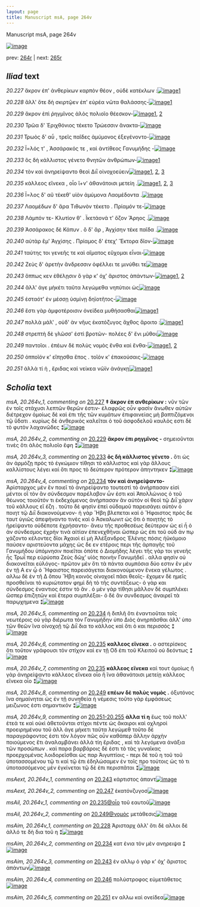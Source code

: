 ```yaml
---
layout: page
title: Manuscript msA, page 264v
---
```


Manuscript msA, page 264v

[![image](http://www.homermultitext.org/iipsrv?OBJ=IIP,1.0&FIF=/project/homer/pyramidal/deepzoom/hmt/vaimg/2017a/VA264VN_0766.tif&WID=100&CVT=JPEG)](http://www.homermultitext.org/ict2/?urn=urn:cite2:hmt:vaimg.2017a:VA264VN_0766)

prev:  [264r](../264r/) | next:  [265r](../265r/)

## *Iliad* text

*20.227* <a id="20.227"/> ἄκρον ἐπ' ἀνθερίκων καρπὸν θέον , οὐδὲ κατέκλων :[![image](http://www.homermultitext.org/iipsrv?OBJ=IIP,1.0&FIF=/project/homer/pyramidal/deepzoom/hmt/vaimg/2017a/VA264VN_0766.tif&RGN=0.4786,0.2185,0.4340,0.03112&WID=1000&CVT=JPEG)](http://www.homermultitext.org/ict2/?urn=urn:cite2:hmt:vaimg.2017a:VA264VN_0766@0.4786,0.2185,0.4340,0.03112)[1](#msA_20.264v_1)

*20.228* <a id="20.228"/> ἂλλ' ὅτε δὴ σκιρτῷεν ἐπ' εὐρέα νῶτα θαλάσσης-[![image](http://www.homermultitext.org/iipsrv?OBJ=IIP,1.0&FIF=/project/homer/pyramidal/deepzoom/hmt/vaimg/2017a/VA264VN_0766.tif&RGN=0.4821,0.2440,0.4130,0.02462&WID=1000&CVT=JPEG)](http://www.homermultitext.org/ict2/?urn=urn:cite2:hmt:vaimg.2017a:VA264VN_0766@0.4821,0.2440,0.4130,0.02462)[1](#msAim_20.264v_1)

*20.229* <a id="20.229"/> ἄκρον ἐπὶ ῥηγμῖνος ἁλὸς πολιοῖο θέεσκον-[![image](http://www.homermultitext.org/iipsrv?OBJ=IIP,1.0&FIF=/project/homer/pyramidal/deepzoom/hmt/vaimg/2017a/VA264VN_0766.tif&RGN=0.4772,0.2647,0.3861,0.02241&WID=1000&CVT=JPEG)](http://www.homermultitext.org/ict2/?urn=urn:cite2:hmt:vaimg.2017a:VA264VN_0766@0.4772,0.2647,0.3861,0.02241)[1](#msAint_20.264v_1), [2](#msA_20.264v_2)

*20.230* <a id="20.230"/> Τρῶα δ' Ἐριχθόνιος τέκετο Τρώεσσιν ἄνακτα-[![image](http://www.homermultitext.org/iipsrv?OBJ=IIP,1.0&FIF=/project/homer/pyramidal/deepzoom/hmt/vaimg/2017a/VA264VN_0766.tif&RGN=0.4821,0.2822,0.4071,0.02517&WID=1000&CVT=JPEG)](http://www.homermultitext.org/ict2/?urn=urn:cite2:hmt:vaimg.2017a:VA264VN_0766@0.4821,0.2822,0.4071,0.02517)

*20.231* <a id="20.231"/> Τρωὸς δ' αὖ , τρεῖς παῖδες ἀμύμονος ἐξεγένοντο-[![image](http://www.homermultitext.org/iipsrv?OBJ=IIP,1.0&FIF=/project/homer/pyramidal/deepzoom/hmt/vaimg/2017a/VA264VN_0766.tif&RGN=0.4779,0.3024,0.4210,0.02407&WID=1000&CVT=JPEG)](http://www.homermultitext.org/ict2/?urn=urn:cite2:hmt:vaimg.2017a:VA264VN_0766@0.4779,0.3024,0.4210,0.02407)

*20.232* <a id="20.232"/> Ϊ=λός τ' , Ἀσσάρακός τε , καὶ ἀντίθεος Γανυμήδης -[![image](http://www.homermultitext.org/iipsrv?OBJ=IIP,1.0&FIF=/project/homer/pyramidal/deepzoom/hmt/vaimg/2017a/VA264VN_0766.tif&RGN=0.4821,0.3231,0.4094,0.02407&WID=1000&CVT=JPEG)](http://www.homermultitext.org/ict2/?urn=urn:cite2:hmt:vaimg.2017a:VA264VN_0766@0.4821,0.3231,0.4094,0.02407)

*20.233* <a id="20.233"/> ὃς δὴ κάλλιστος γένετο θνητῶν ἀνθρώπων-[![image](http://www.homermultitext.org/iipsrv?OBJ=IIP,1.0&FIF=/project/homer/pyramidal/deepzoom/hmt/vaimg/2017a/VA264VN_0766.tif&RGN=0.4836,0.3418,0.4000,0.02296&WID=1000&CVT=JPEG)](http://www.homermultitext.org/ict2/?urn=urn:cite2:hmt:vaimg.2017a:VA264VN_0766@0.4836,0.3418,0.4000,0.02296)[1](#msA_20.264v_3)

*20.234* <a id="20.234"/> τὸν καὶ ἀνηρείψαντο θεοὶ Διῒ οἰνοχοεύειν[![image](http://www.homermultitext.org/iipsrv?OBJ=IIP,1.0&FIF=/project/homer/pyramidal/deepzoom/hmt/vaimg/2017a/VA264VN_0766.tif&RGN=0.4893,0.3591,0.3838,0.02393&WID=1000&CVT=JPEG)](http://www.homermultitext.org/ict2/?urn=urn:cite2:hmt:vaimg.2017a:VA264VN_0766@0.4893,0.3591,0.3838,0.02393)[1](#msA_20.264v_5), [2](#msA_20.264v_4), [3](#msAim_20.264v_2)

*20.235* <a id="20.235"/> κάλλεος εἵνεκα , οἷο ἵ+ν' ἀθανάτοισι μετείη .[![image](http://www.homermultitext.org/iipsrv?OBJ=IIP,1.0&FIF=/project/homer/pyramidal/deepzoom/hmt/vaimg/2017a/VA264VN_0766.tif&RGN=0.4921,0.3783,0.3843,0.02241&WID=1000&CVT=JPEG)](http://www.homermultitext.org/ict2/?urn=urn:cite2:hmt:vaimg.2017a:VA264VN_0766@0.4921,0.3783,0.3843,0.02241)[1](#msA_20.264v_7), [2](#msA_20.264v_6), [3](#msAil_20.264v_1)

*20.236* <a id="20.236"/> Ϊ=λος δ' αῦ τέκεθ' υἱὸν ἀμύμονα Λαομέδοντα .[![image](http://www.homermultitext.org/iipsrv?OBJ=IIP,1.0&FIF=/project/homer/pyramidal/deepzoom/hmt/vaimg/2017a/VA264VN_0766.tif&RGN=0.4947,0.3968,0.4048,0.02711&WID=1000&CVT=JPEG)](http://www.homermultitext.org/ict2/?urn=urn:cite2:hmt:vaimg.2017a:VA264VN_0766@0.4947,0.3968,0.4048,0.02711)

*20.237* <a id="20.237"/> Λαομέδων δ' ἄρα Τιθωνὸν τέκετο . Πρίαμόν τε-[![image](http://www.homermultitext.org/iipsrv?OBJ=IIP,1.0&FIF=/project/homer/pyramidal/deepzoom/hmt/vaimg/2017a/VA264VN_0766.tif&RGN=0.4847,0.4152,0.4057,0.02628&WID=1000&CVT=JPEG)](http://www.homermultitext.org/ict2/?urn=urn:cite2:hmt:vaimg.2017a:VA264VN_0766@0.4847,0.4152,0.4057,0.02628)

*20.238* <a id="20.238"/> Λάμπόν τε- Κλυτίον θ' . Ϊκετάονά τ' ὄζον Ἄρηος .[![image](http://www.homermultitext.org/iipsrv?OBJ=IIP,1.0&FIF=/project/homer/pyramidal/deepzoom/hmt/vaimg/2017a/VA264VN_0766.tif&RGN=0.4899,0.4333,0.4005,0.02628&WID=1000&CVT=JPEG)](http://www.homermultitext.org/ict2/?urn=urn:cite2:hmt:vaimg.2017a:VA264VN_0766@0.4899,0.4333,0.4005,0.02628)

*20.239* <a id="20.239"/> Ἀσσάρακος δὲ Κάπυν . ὃ δ' ἄρ , Ἀγχίσην τέκε παῖδα .[![image](http://www.homermultitext.org/iipsrv?OBJ=IIP,1.0&FIF=/project/homer/pyramidal/deepzoom/hmt/vaimg/2017a/VA264VN_0766.tif&RGN=0.4899,0.4545,0.4094,0.02324&WID=1000&CVT=JPEG)](http://www.homermultitext.org/ict2/?urn=urn:cite2:hmt:vaimg.2017a:VA264VN_0766@0.4899,0.4545,0.4094,0.02324)

*20.240* <a id="20.240"/> αὐτὰρ ἒμ' Ἀγχίσης . Πρίαμος δ' έτεχ' Ἕκτορα δῖον-[![image](http://www.homermultitext.org/iipsrv?OBJ=IIP,1.0&FIF=/project/homer/pyramidal/deepzoom/hmt/vaimg/2017a/VA264VN_0766.tif&RGN=0.4910,0.4715,0.4105,0.02365&WID=1000&CVT=JPEG)](http://www.homermultitext.org/ict2/?urn=urn:cite2:hmt:vaimg.2017a:VA264VN_0766@0.4910,0.4715,0.4105,0.02365)

*20.241* <a id="20.241"/> ταύτης τοι γενεῆς τε καὶ αἵματος εὔχομαι εἶναι-[![image](http://www.homermultitext.org/iipsrv?OBJ=IIP,1.0&FIF=/project/homer/pyramidal/deepzoom/hmt/vaimg/2017a/VA264VN_0766.tif&RGN=0.4831,0.4907,0.4193,0.02393&WID=1000&CVT=JPEG)](http://www.homermultitext.org/ict2/?urn=urn:cite2:hmt:vaimg.2017a:VA264VN_0766@0.4831,0.4907,0.4193,0.02393)

*20.242* <a id="20.242"/> Ζεὺς δ' ἀρετὴν ἄνδρεσσιν ὀφέλλει τε μινύθει τε[![image](http://www.homermultitext.org/iipsrv?OBJ=IIP,1.0&FIF=/project/homer/pyramidal/deepzoom/hmt/vaimg/2017a/VA264VN_0766.tif&RGN=0.4842,0.5089,0.4048,0.02835&WID=1000&CVT=JPEG)](http://www.homermultitext.org/ict2/?urn=urn:cite2:hmt:vaimg.2017a:VA264VN_0766@0.4842,0.5089,0.4048,0.02835)

*20.243* <a id="20.243"/> ὅππως κεν ἐθέλῃσιν ὃ γὰρ κ' όχ' ἄριστος ἁπάντων-[![image](http://www.homermultitext.org/iipsrv?OBJ=IIP,1.0&FIF=/project/homer/pyramidal/deepzoom/hmt/vaimg/2017a/VA264VN_0766.tif&RGN=0.4899,0.5268,0.4252,0.02711&WID=1000&CVT=JPEG)](http://www.homermultitext.org/ict2/?urn=urn:cite2:hmt:vaimg.2017a:VA264VN_0766@0.4899,0.5268,0.4252,0.02711)[1](#msAim_20.264v_3), [2](#msAext_20.264v_1)

*20.244* <a id="20.244"/> ἂλλ' άγε μὴκέτι ταῦτα λεγώμεθα νηπύτιοι ὡς[![image](http://www.homermultitext.org/iipsrv?OBJ=IIP,1.0&FIF=/project/homer/pyramidal/deepzoom/hmt/vaimg/2017a/VA264VN_0766.tif&RGN=0.4928,0.5483,0.3963,0.01853&WID=1000&CVT=JPEG)](http://www.homermultitext.org/ict2/?urn=urn:cite2:hmt:vaimg.2017a:VA264VN_0766@0.4928,0.5483,0.3963,0.01853)

*20.245* <a id="20.245"/> ἑσταότ' ἐν μέσσῃ ὑσμίνῃ δηϊοτῆτος-[![image](http://www.homermultitext.org/iipsrv?OBJ=IIP,1.0&FIF=/project/homer/pyramidal/deepzoom/hmt/vaimg/2017a/VA264VN_0766.tif&RGN=0.4923,0.5649,0.3493,0.02089&WID=1000&CVT=JPEG)](http://www.homermultitext.org/ict2/?urn=urn:cite2:hmt:vaimg.2017a:VA264VN_0766@0.4923,0.5649,0.3493,0.02089)

*20.246* <a id="20.246"/> ἔστι γὰρ ἀμφοτέροισιν ὀνείδεα μυθήσασθαι[![image](http://www.homermultitext.org/iipsrv?OBJ=IIP,1.0&FIF=/project/homer/pyramidal/deepzoom/hmt/vaimg/2017a/VA264VN_0766.tif&RGN=0.4860,0.5809,0.3954,0.02324&WID=1000&CVT=JPEG)](http://www.homermultitext.org/ict2/?urn=urn:cite2:hmt:vaimg.2017a:VA264VN_0766@0.4860,0.5809,0.3954,0.02324)[1](#msAim_20.264v_4)

*20.247* <a id="20.247"/> πολλὰ μάλ' , οὐδ' ὰν νῆυς ἑκατόζυγος ἄχθος ἄροιτο :[![image](http://www.homermultitext.org/iipsrv?OBJ=IIP,1.0&FIF=/project/homer/pyramidal/deepzoom/hmt/vaimg/2017a/VA264VN_0766.tif&RGN=0.4823,0.6014,0.4235,0.02365&WID=1000&CVT=JPEG)](http://www.homermultitext.org/ict2/?urn=urn:cite2:hmt:vaimg.2017a:VA264VN_0766@0.4823,0.6014,0.4235,0.02365)[1](#msAext_20.264v_2)

*20.248* <a id="20.248"/> στρεπτὴ δὲ γλῶσσ' ἐστὶ βροτῶν- πολέες δ' ἔνι μῦθοι[![image](http://www.homermultitext.org/iipsrv?OBJ=IIP,1.0&FIF=/project/homer/pyramidal/deepzoom/hmt/vaimg/2017a/VA264VN_0766.tif&RGN=0.4923,0.6210,0.4141,0.02241&WID=1000&CVT=JPEG)](http://www.homermultitext.org/ict2/?urn=urn:cite2:hmt:vaimg.2017a:VA264VN_0766@0.4923,0.6210,0.4141,0.02241)

*20.249* <a id="20.249"/> παντοῖοι . ἐπέων δὲ πολὺς νομὸς ἔνθα καὶ ἔνθα-[![image](http://www.homermultitext.org/iipsrv?OBJ=IIP,1.0&FIF=/project/homer/pyramidal/deepzoom/hmt/vaimg/2017a/VA264VN_0766.tif&RGN=0.4871,0.6383,0.4215,0.02158&WID=1000&CVT=JPEG)](http://www.homermultitext.org/ict2/?urn=urn:cite2:hmt:vaimg.2017a:VA264VN_0766@0.4871,0.6383,0.4215,0.02158)[1](#msAil_20.264v_2), [2](#msA_20.264v_8)

*20.250* <a id="20.250"/> ὁπποῖόν κ' εἴπῃσθα ἔπος . τοῖόν κ' ἐπακούσαις-[![image](http://www.homermultitext.org/iipsrv?OBJ=IIP,1.0&FIF=/project/homer/pyramidal/deepzoom/hmt/vaimg/2017a/VA264VN_0766.tif&RGN=0.4919,0.6517,0.4156,0.02476&WID=1000&CVT=JPEG)](http://www.homermultitext.org/ict2/?urn=urn:cite2:hmt:vaimg.2017a:VA264VN_0766@0.4919,0.6517,0.4156,0.02476)

*20.251* <a id="20.251"/> ἀλλὰ τί ὴ , ἔριδας καὶ νείκεα νῶϊν ἀνάγκῃ[![image](http://www.homermultitext.org/iipsrv?OBJ=IIP,1.0&FIF=/project/homer/pyramidal/deepzoom/hmt/vaimg/2017a/VA264VN_0766.tif&RGN=0.4866,0.6663,0.3926,0.03458&WID=1000&CVT=JPEG)](http://www.homermultitext.org/ict2/?urn=urn:cite2:hmt:vaimg.2017a:VA264VN_0766@0.4866,0.6663,0.3926,0.03458)[1](#msAim_20.264v_5)

## *Scholia* text

*msA, 20.264v_1, commenting on* [20.227](#20.227)  <a id="msA_20.264v_1"/> **‡ ἄκρον ἐπ ανθερίκων :** νῦν τῶν ἐν τοῖς στάχυσι λεπτῶν θερῶν ἐστιν- ἐλαφρῶς οὖν φασὶν ἄνωθεν αὐτῶν διέτρεχον ὁμοίως δὲ καὶ ἐπι τῆς τῶν κυμάτων ἐπιφαινείας μὴ βαπτιζόμενοι τῷ ὕδατι . κυρίως δὲ ἀνθερικὸς καλεῖται ὁ τοῦ ἀσφοδελοῦ καυλὸς εστι δὲ τὸ φυτὸν λαχανῶδες ⁑[![image](http://www.homermultitext.org/iipsrv?OBJ=IIP,1.0&FIF=/project/homer/pyramidal/deepzoom/hmt/vaimg/2017a/VA264VN_0766.tif&RGN=0.2401,0.1066,0.6651,0.04578&WID=1000&CVT=JPEG)](http://www.homermultitext.org/ict2/?urn=urn:cite2:hmt:vaimg.2017a:VA264VN_0766@0.2401,0.1066,0.6651,0.04578)

*msA, 20.264v_2, commenting on* [20.229](#20.229)  <a id="msA_20.264v_2"/> **ἄκρον ἐπι ρηγμῖνος -** σημειοῦνται τινὲς ὅτι ἁλὸς πολιοῖο ἔφη ⁑[![image](http://www.homermultitext.org/iipsrv?OBJ=IIP,1.0&FIF=/project/homer/pyramidal/deepzoom/hmt/vaimg/2017a/VA264VN_0766.tif&RGN=0.3169,0.1360,0.3653,0.02102&WID=1000&CVT=JPEG)](http://www.homermultitext.org/ict2/?urn=urn:cite2:hmt:vaimg.2017a:VA264VN_0766@0.3169,0.1360,0.3653,0.02102)

*msA, 20.264v_3, commenting on* [20.233](#20.233)  <a id="msA_20.264v_3"/> **ὃς δὴ κάλλιστος γένετο .** ὅτι ὡς ὰν ἁρμόζῃ πρὸς τὸ ἐγκώμιον τίθησι τὸ κάλλιστος καὶ γὰρ ἄλλους καλλίστους λέγει καὶ ὅτι προς τὸ δεύτερον πρότερον ἀπηντηκεν ⁑[![image](http://www.homermultitext.org/iipsrv?OBJ=IIP,1.0&FIF=/project/homer/pyramidal/deepzoom/hmt/vaimg/2017a/VA264VN_0766.tif&RGN=0.2399,0.1490,0.6656,0.02628&WID=1000&CVT=JPEG)](http://www.homermultitext.org/ict2/?urn=urn:cite2:hmt:vaimg.2017a:VA264VN_0766@0.2399,0.1490,0.6656,0.02628)

*msA, 20.264v_4, commenting on* [20.234](#20.234)  <a id="msA_20.264v_4"/> **τὸν καὶ ἀνηρείψαντο-** Ἀρίσταρχος μὲν ἓν ποιεῖ τὸ ἀνηρείψαντο τουτεστὶ τὸ ἀνήρπασαν εἰσὶ μέντοι οἳ τὸν ἂν σύνδεσμον παρέλαβον ὧν ἐστι καὶ Ἀπολλώνιος ὁ τοῦ θέωνος τοιοῦτόν τι ἐκδεχόμενος ἀνήρπασαν ἂν αὐτὸν οἱ θεοὶ τῷ Διῒ χάριν τοῦ κάλλους εἴ έζη . τοῦτο δὲ φησὶν ἐπεὶ οὐδαμοῦ παρεισάγει αὐτὸν ὁ ποιητ τῷ Διῒ διακονούμενον- ἡ γὰρ Ἥβη βλεπεται καὶ ὁ Ἥφαιστος πρὸς δε ταυτ ὑγιῶς ἀπεφήναντο τινὲς καὶ ὁ Ἀσκαλωνιτ ὡς ὅτι ὁ ποιητὴς τὸ ἠρείψαντο οὐδέποτε ἐχρήσαντο- ἄνευ τῆς προθεσέως δεύτερον ὡς εἰ ἦ ὁ ἀν σύνδεσμος ἐχρὴν τινὰ αἰτίαν ἐπενεχθῆναι ὥσπερ ὡς ἐπι τοῦ οὐδ άν πῳ χάζοντο κέλοντες δῖοι Ἀχαιοὶ εἰ μὴ Ἀλέξανδρος Ἑλένης πόσις ἠϋκόμοιο παύσεν αριστεύοντα μάχης ὡς δε εν ετέροις περι τῆς ἁρπαγῆς τοῦ Γανυμήδου ὑπόμνησιν ποιεῖται ὁπότε ὁ Διομήδης λέγει τῆς γάρ τοι γενεῆς ἧς Τρωΐ περ εὐρύοπα Ζεὺς δῶχ' υἱὸς ποινὴν Γανυμήδεϊ . αλλα φησὶν οὐ διακονεῖται εὐλόγος- πρῶτον μὲν ὅτι τὰ πάντα συμπόσια δύο εστιν ἓν μὲν ἐν τῇ Α εν ᾧ ὁ Ἥφαιστος παρεισάγεται διακονούμενον ἕνεκα γέλωτος . αλλω δὲ ἐν τῆ Δ ὅπου Ἥβη κοινὸς οἰνοχοεῖ πᾶσι θεοῖς- ἔχομεν δὲ ημεῖς προσθεῖναι τὸ κυριώτατον φημὶ δὴ τὸ τῆς συντάξεως- ὁ γὰρ και σύνδεσμος ἐναντιος ἐστιν τὸ ἂν . ὁ μὲν γὰρ τίθησι μᾶλλον δὲ συμπλέκει ὥσπερ ἐπιζητῶν καὶ ἕτερα συμπλέξαι- ὁ δὲ ἂν συνδεσμος ἀναιρεῖ τὰ παρῳχημενα ⁑[![image](http://www.homermultitext.org/iipsrv?OBJ=IIP,1.0&FIF=/project/homer/pyramidal/deepzoom/hmt/vaimg/2017a/VA264VN_0766.tif&RGN=0.2325,0.1609,0.6743,0.3201&WID=1000&CVT=JPEG)](http://www.homermultitext.org/ict2/?urn=urn:cite2:hmt:vaimg.2017a:VA264VN_0766@0.2325,0.1609,0.6743,0.3201)

*msA, 20.264v_5, commenting on* [20.234](#20.234)  <a id="msA_20.264v_5"/> ἡ διπλῆ ὅτι ἐναντιοῦται τοῖς νεωτέροις οὐ γὰρ διέρωτα τὸν Γανυμήδην ὑπο Διὸς ἀνηρπᾶσθαι ἀλλ' ὑπο τῶν θεῶν ἵνα οἱνοχοῇ τῷ Διῒ δια το κάλλος καὶ ὅτι ὁ και περισσός ⁑[![image](http://www.homermultitext.org/iipsrv?OBJ=IIP,1.0&FIF=/project/homer/pyramidal/deepzoom/hmt/vaimg/2017a/VA264VN_0766.tif&RGN=0.2360,0.4751,0.2108,0.06459&WID=1000&CVT=JPEG)](http://www.homermultitext.org/ict2/?urn=urn:cite2:hmt:vaimg.2017a:VA264VN_0766@0.2360,0.4751,0.2108,0.06459)

*msA, 20.264v_6, commenting on* [20.235](#20.235)  <a id="msA_20.264v_6"/> **καλλεος εἴνεκα .** ο αστερίσκος ὅτι τοῦτον γράφουσι τὸν στίχον καὶ εν τῇ Οδ ἐπι τοῦ Κλειτοῦ οὐ δεόντως ⁑[![image](http://www.homermultitext.org/iipsrv?OBJ=IIP,1.0&FIF=/project/homer/pyramidal/deepzoom/hmt/vaimg/2017a/VA264VN_0766.tif&RGN=0.2087,0.5340,0.2229,0.03928&WID=1000&CVT=JPEG)](http://www.homermultitext.org/ict2/?urn=urn:cite2:hmt:vaimg.2017a:VA264VN_0766@0.2087,0.5340,0.2229,0.03928)

*msA, 20.264v_7, commenting on* [20.235](#20.235)  <a id="msA_20.264v_7"/> **κάλλεος εἴνεκα** καὶ τουτ ὁμοίως ἢ γὰρ ἀνηρείψαντο κάλλεος εἴνεκα οἷο ἢ ἵνα ἀθανάτοισι μετείῃ κάλλεος εἵνεκα οἷο ⁑[![image](http://www.homermultitext.org/iipsrv?OBJ=IIP,1.0&FIF=/project/homer/pyramidal/deepzoom/hmt/vaimg/2017a/VA264VN_0766.tif&RGN=0.2297,0.5693,0.2163,0.04744&WID=1000&CVT=JPEG)](http://www.homermultitext.org/ict2/?urn=urn:cite2:hmt:vaimg.2017a:VA264VN_0766@0.2297,0.5693,0.2163,0.04744)

*msA, 20.264v_8, commenting on* [20.249](#20.249)  <a id="msA_20.264v_8"/> **επέων δὲ πολὺς νομὸς .** ὀξυτόνος ἵνα σημαίνηται ὡς ἐν τῇ συνηθεία ἡ νέμεσις τοῦτο γὰρ ἐμφάσεως μειζωνος ἐστι σημαντικόν ⁑[![image](http://www.homermultitext.org/iipsrv?OBJ=IIP,1.0&FIF=/project/homer/pyramidal/deepzoom/hmt/vaimg/2017a/VA264VN_0766.tif&RGN=0.2447,0.6111,0.2060,0.05380&WID=1000&CVT=JPEG)](http://www.homermultitext.org/ict2/?urn=urn:cite2:hmt:vaimg.2017a:VA264VN_0766@0.2447,0.6111,0.2060,0.05380)

*msA, 20.264v_9, commenting on* [20.251-20.255](#20.251-20.255)  <a id="msA_20.264v_9"/> **ἀλλα τί η** ἕως τοῦ πολλ' ἐτεά τε καὶ οὐκὶ ἀθετοῦνται στίχοι πέντε ὡς ἄκαιροι καὶ οχληροὶ προειρημένου τοῦ ἀλλ άγε μὴκετι ταῦτα λεγώμεθ τοῦτο δὲ παραγράφοντος ἐστι τὸν λόγον πῶς οὖν καθάπερ ἄλλην ἀρχὴν ποιούμενος ἔτι ἀναλαμβάνει ἀλλά τίη ἔριδας , καὶ τὰ λεγόμενα ἀνάξια τῶν προσώπων . καὶ παρα βαρβάροις δὲ ἐστι τὸ τὰς γυναῖκας προερχομένας λοιδορεῖσθαι ὡς παρ Ἀιγυπτίοις - περι δὲ τοῦ η τοῦ τοῦ ὑποτασσομένου τῷ τι καὶ τῷ ἐπι ἐδηλώσαμεν ἐν τοῖς προ τούτοις ὡς τὸ τι ὑποτασσόμενος μὲν ἐγκίνεται τῷ δὲ ἐπι περισπᾶται ⁑[![image](http://www.homermultitext.org/iipsrv?OBJ=IIP,1.0&FIF=/project/homer/pyramidal/deepzoom/hmt/vaimg/2017a/VA264VN_0766.tif&RGN=0.2214,0.7058,0.6800,0.08036&WID=1000&CVT=JPEG)](http://www.homermultitext.org/ict2/?urn=urn:cite2:hmt:vaimg.2017a:VA264VN_0766@0.2214,0.7058,0.6800,0.08036)

*msAext, 20.264v_1, commenting on* [20.243](#20.243)  <a id="msAext_20.264v_1"/> κάρτιστος ἁπαντ[![image](http://www.homermultitext.org/iipsrv?OBJ=IIP,1.0&FIF=/project/homer/pyramidal/deepzoom/hmt/vaimg/2017a/VA264VN_0766.tif&RGN=0.1435,0.5267,0.07332,0.01757&WID=1000&CVT=JPEG)](http://www.homermultitext.org/ict2/?urn=urn:cite2:hmt:vaimg.2017a:VA264VN_0766@0.1435,0.5267,0.07332,0.01757)

*msAext, 20.264v_2, commenting on* [20.247](#20.247)  <a id="msAext_20.264v_2"/> ἑκατόνζυγοσ[![image](http://www.homermultitext.org/iipsrv?OBJ=IIP,1.0&FIF=/project/homer/pyramidal/deepzoom/hmt/vaimg/2017a/VA264VN_0766.tif&RGN=0.1573,0.5909,0.05766,0.03057&WID=1000&CVT=JPEG)](http://www.homermultitext.org/ict2/?urn=urn:cite2:hmt:vaimg.2017a:VA264VN_0766@0.1573,0.5909,0.05766,0.03057)

*msAil, 20.264v_1, commenting on* [20.235@οἷο](#20.235@οἷο)  <a id="msAil_20.264v_1"/> τοῦ εαυτοῦ[![image](http://www.homermultitext.org/iipsrv?OBJ=IIP,1.0&FIF=/project/homer/pyramidal/deepzoom/hmt/vaimg/2017a/VA264VN_0766.tif&RGN=0.6470,0.3750,0.03574,0.009405&WID=1000&CVT=JPEG)](http://www.homermultitext.org/ict2/?urn=urn:cite2:hmt:vaimg.2017a:VA264VN_0766@0.6470,0.3750,0.03574,0.009405)

*msAil, 20.264v_2, commenting on* [20.249@νομὸς](#20.249@νομὸς)  <a id="msAil_20.264v_2"/> μετάθεσις[![image](http://www.homermultitext.org/iipsrv?OBJ=IIP,1.0&FIF=/project/homer/pyramidal/deepzoom/hmt/vaimg/2017a/VA264VN_0766.tif&RGN=0.7347,0.6350,0.05693,0.01037&WID=1000&CVT=JPEG)](http://www.homermultitext.org/ict2/?urn=urn:cite2:hmt:vaimg.2017a:VA264VN_0766@0.7347,0.6350,0.05693,0.01037)

*msAim, 20.264v_1, commenting on* [20.228](#20.228)  <a id="msAim_20.264v_1"/> Ἀρισταρχ ἀλλ' ὅτι δὲ αλλοι δὲ ἀλλό τε δὴ δια τοῦ η ⁑[![image](http://www.homermultitext.org/iipsrv?OBJ=IIP,1.0&FIF=/project/homer/pyramidal/deepzoom/hmt/vaimg/2017a/VA264VN_0766.tif&RGN=0.4374,0.2409,0.04937,0.06113&WID=1000&CVT=JPEG)](http://www.homermultitext.org/ict2/?urn=urn:cite2:hmt:vaimg.2017a:VA264VN_0766@0.4374,0.2409,0.04937,0.06113)

*msAim, 20.264v_2, commenting on* [20.234](#20.234)  <a id="msAim_20.264v_2"/> κατ ένια τὸν μὲν ανηρειψα ⁑[![image](http://www.homermultitext.org/iipsrv?OBJ=IIP,1.0&FIF=/project/homer/pyramidal/deepzoom/hmt/vaimg/2017a/VA264VN_0766.tif&RGN=0.4420,0.3640,0.04624,0.06404&WID=1000&CVT=JPEG)](http://www.homermultitext.org/ict2/?urn=urn:cite2:hmt:vaimg.2017a:VA264VN_0766@0.4420,0.3640,0.04624,0.06404)

*msAim, 20.264v_3, commenting on* [20.243](#20.243)  <a id="msAim_20.264v_3"/> ἐν αλλῳ ὁ γάρ κ' όχ' ἄριστος ἁπάντων[![image](http://www.homermultitext.org/iipsrv?OBJ=IIP,1.0&FIF=/project/homer/pyramidal/deepzoom/hmt/vaimg/2017a/VA264VN_0766.tif&RGN=0.4392,0.5326,0.05435,0.03416&WID=1000&CVT=JPEG)](http://www.homermultitext.org/ict2/?urn=urn:cite2:hmt:vaimg.2017a:VA264VN_0766@0.4392,0.5326,0.05435,0.03416)

*msAim, 20.264v_4, commenting on* [20.246](#20.246)  <a id="msAim_20.264v_4"/> πολύστροφος εὐμετάθετος[![image](http://www.homermultitext.org/iipsrv?OBJ=IIP,1.0&FIF=/project/homer/pyramidal/deepzoom/hmt/vaimg/2017a/VA264VN_0766.tif&RGN=0.4462,0.5924,0.04772,0.03237&WID=1000&CVT=JPEG)](http://www.homermultitext.org/ict2/?urn=urn:cite2:hmt:vaimg.2017a:VA264VN_0766@0.4462,0.5924,0.04772,0.03237)

*msAim, 20.264v_5, commenting on* [20.251](#20.251)  <a id="msAim_20.264v_5"/> εν αλλω καὶ ονείδεα[![image](http://www.homermultitext.org/iipsrv?OBJ=IIP,1.0&FIF=/project/homer/pyramidal/deepzoom/hmt/vaimg/2017a/VA264VN_0766.tif&RGN=0.4429,0.6838,0.05656,0.02697&WID=1000&CVT=JPEG)](http://www.homermultitext.org/ict2/?urn=urn:cite2:hmt:vaimg.2017a:VA264VN_0766@0.4429,0.6838,0.05656,0.02697)